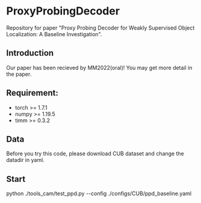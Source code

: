 # ProxyProbingDecoder
Repository for paper "Proxy Probing Decoder for Weakly Supervised Object Localization: A Baseline Investigation".

## Introduction
Our paper has been recieved by MM2022(oral)! You may get more detail in the paper.

## Requirement:
* torch >= 1.7.1
* numpy >= 1.19.5
* timm >= 0.3.2

## Data
Before you try this code, please download CUB dataset and change the datadir in yaml.

## Start
python ./tools_cam/test_ppd.py --config ./configs/CUB/ppd_baseline.yaml
